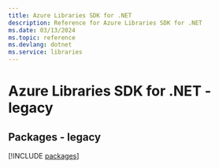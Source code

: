 ```yaml
---
title: Azure Libraries SDK for .NET
description: Reference for Azure Libraries SDK for .NET
ms.date: 03/13/2024
ms.topic: reference
ms.devlang: dotnet
ms.service: libraries
---
```

# Azure Libraries SDK for .NET - legacy
## Packages - legacy
[!INCLUDE [packages](libraries-index.md)]